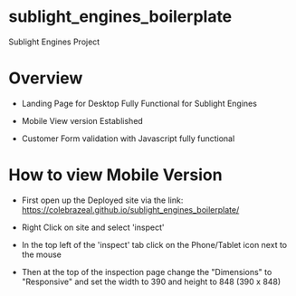 # sublight_engines_boilerplate
Sublight Engines Project

# Overview

* Landing Page for Desktop Fully Functional for Sublight Engines

* Mobile View version Established

* Customer Form validation with Javascript fully functional

# How to view Mobile Version

* First open up the Deployed site via the link: https://colebrazeal.github.io/sublight_engines_boilerplate/

* Right Click on site and select 'inspect'

* In the top left of the 'inspect' tab click on the Phone/Tablet icon next to the mouse

* Then at the top of the inspection page change the "Dimensions" to "Responsive" and set the width to 390 and height to 848 
  (390 x 848)